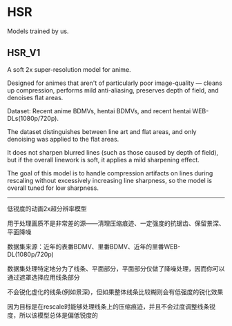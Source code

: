 # HSR

Models trained by us.

## HSR_V1

A soft 2x super-resolution model for anime.

Designed for animes that aren't of particularly poor image-quality — cleans up compression, performs mild anti-aliasing, preserves depth of field, and denoises flat areas.

Dataset: Recent anime BDMVs, hentai BDMVs, and recent hentai WEB-DLs(1080p/720p).

The dataset distinguishes between line art and flat areas, and only denoising was applied to the flat areas.

It does not sharpen blurred lines (such as those caused by depth of field), but if the overall linework is soft, it applies a mild sharpening effect.

The goal of this model is to handle compression artifacts on lines during rescaling without excessively increasing line sharpness, so the model is overall tuned for low sharpness.

***

低锐度的动画2x超分辨率模型

用于处理画质不是非常差的源——清理压缩痕迹、一定强度的抗锯齿、保留景深、平面降噪

数据集来源：近年的表番BDMV、里番BDMV、近年的里番WEB-DL(1080p/720p)

数据集处理特定地分为了线条、平面部分，平面部分仅做了降噪处理，因而你可以通过遮罩选择应用线条部分

不会锐化虚化的线条(例如景深)，但如果整体线条比较糊则会有低强度的锐化效果

因为目标是在rescale时能够处理线条上的压缩痕迹，并且不会过度调整线条锐度，所以该模型总体是偏低锐度的
